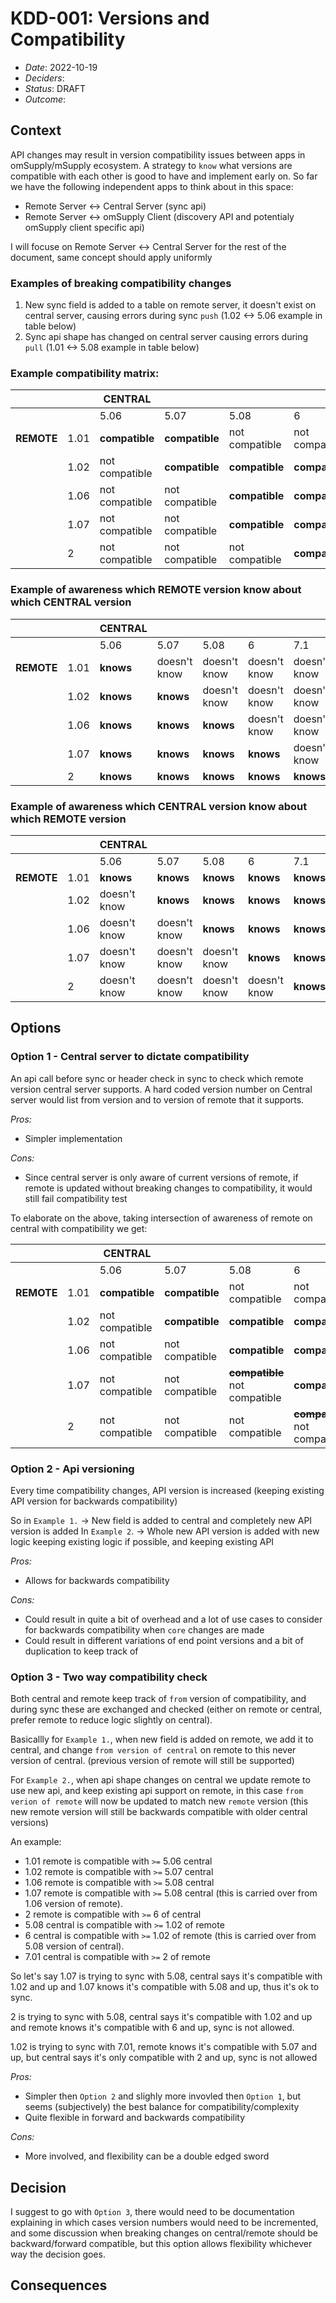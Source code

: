 # KDD-001: Versions and Compatibility

- *Date*: 2022-10-19
- *Deciders*:
- *Status*: DRAFT
- *Outcome*: 

## Context

API changes may result in version compatibility issues between apps in omSupply/mSupply ecosystem. A strategy to `know` what versions are compatible with each other is good to have and implement early on.
So far we have the following independent apps to think about in this space:
* Remote Server <-> Central Server (sync api)
* Remote Server <-> omSupply Client (discovery API and potentialy omSupply client specific api)

I will focuse on Remote Server <-> Central Server for the rest of the document, same concept should apply uniformly

###  Examples of breaking compatibility changes

1. New sync field is added to a table on remote server, it doesn't exist on central server, causing errors during sync `push` (1.02 <-> 5.06 example in table below)
2. Sync api shape has changed on central server causing errors during `pull` (1.01 <-> 5.08 example in table below)

### Example compatibility matrix:

|            |      | CENTRAL        |                |                |                |                |
|------------|------|----------------|----------------|----------------|----------------|----------------|
|            |      |      5.06      |      5.07      |      5.08      |        6       |       7.1      |
| **REMOTE** | 1.01 | **compatible** | **compatible** | not compatible | not compatible | not compatible |
|            | 1.02 | not compatible | **compatible** | **compatible** | **compatible** | not compatible |
|            | 1.06 | not compatible | not compatible | **compatible** | **compatible** | not compatible |
|            | 1.07 | not compatible | not compatible | **compatible** | **compatible** | not compatible |
|            |   2  | not compatible | not compatible | not compatible | **compatible** | **compatible** |


### Example of awareness which REMOTE version know about which CENTRAL version

|            |      | CENTRAL   |              |              |              |              |
|------------|------|-----------|--------------|--------------|--------------|--------------|
|            |      |    5.06   |     5.07     |     5.08     |       6      |      7.1     |
| **REMOTE** | 1.01 | **knows** | doesn't know | doesn't know | doesn't know | doesn't know |
|            | 1.02 | **knows** |   **knows**  | doesn't know | doesn't know | doesn't know |
|            | 1.06 | **knows** |   **knows**  |   **knows**  | doesn't know | doesn't know |
|            | 1.07 | **knows** |   **knows**  |   **knows**  |   **knows**  | doesn't know |
|            |   2  | **knows** |   **knows**  |   **knows**  |   **knows**  |   **knows**  |


### Example of awareness which CENTRAL version know about which REMOTE version

|            |      | CENTRAL      |              |              |              |           |
|------------|------|--------------|--------------|--------------|--------------|-----------|
|            |      |     5.06     |     5.07     |     5.08     |       6      |    7.1    |
| **REMOTE** | 1.01 |   **knows**  |   **knows**  |   **knows**  |   **knows**  | **knows** |
|            | 1.02 | doesn't know |   **knows**  |   **knows**  |   **knows**  | **knows** |
|            | 1.06 | doesn't know | doesn't know |   **knows**  |   **knows**  | **knows** |
|            | 1.07 | doesn't know | doesn't know | doesn't know |   **knows**  | **knows** |
|            |   2  | doesn't know | doesn't know | doesn't know | doesn't know | **knows** |


## Options

### Option 1 - Central server to dictate compatibility

An api call before sync or header check in sync to check which remote version central server supports. A hard coded version number on Central server would list from version and to version of remote that it supports.

*Pros:*
- Simpler implementation

*Cons:*
- Since central server is only aware of current versions of remote, if remote is updated without breaking changes to compatibility, it would still fail compatibility test

To elaborate on the above, taking intersection of awareness of remote on central with compatibility we get:

|            |      | CENTRAL        |                |                                   |                                   |                |
|------------|------|----------------|----------------|-----------------------------------|-----------------------------------|----------------|
|            |      | 5.06           | 5.07           | 5.08                              | 6                                 | 7.1            |
| **REMOTE** | 1.01 | **compatible** | **compatible** | not compatible                    | not compatible                    | not compatible |
|            | 1.02 | not compatible | **compatible** | **compatible**                    | **compatible**                    | not compatible |
|            | 1.06 | not compatible | not compatible | **compatible**                    | **compatible**                    | not compatible |
|            | 1.07 | not compatible | not compatible | ~~**compatible**~~ not compatible | **compatible**                    | not compatible |
|            | 2    | not compatible | not compatible | not compatible                    | ~~**compatible**~~ not compatible | **compatible** |



### Option 2 - Api versioning

Every time compatibility changes, API version is increased (keeping existing API version for backwards compatibility)

So in `Example 1.` -> New field is added to central and completely new API version is added 
In `Example 2`. -> Whole new API version is added with new logic keeping existing logic if possible, and keeping existing API

*Pros:*
- Allows for backwards compatibility

*Cons:*
- Could result in quite a bit of overhead and a lot of use cases to consider for backwards compatibility when `core` changes are made
- Could result in different variations of end point versions and a bit of duplication to keep track of

### Option 3 - Two way compatibility check

Both central and remote keep track of `from` version of compatibility, and during sync these are exchanged and checked (either on remote or central, prefer remote to reduce logic slightly on central).

Basicallly for `Example 1.`, when new field is added on remote, we add it to central, and change `from version of central` on remote to this never version of central. (previous version of remote will still be supported)

For `Example 2.`, when api shape changes on central we update remote to use new api, and keep existing api support on remote, in this case `from verion of remote` will now be updated to match new `remote` version (this new remote version will still be backwards compatible with older central versions)

An example:
* 1.01 remote is compatible with `>=` 5.06 central
* 1.02 remote is compatible with `>=` 5.07 central
* 1.06 remote is compatible with `>=` 5.08 central
* 1.07 remote is compatible with `>=` 5.08 central (this is carried over from 1.06 version of remote).
* 2 remote is compatible with `>=` 6 of central
* 5.08 central is compatible with `>=` 1.02 of remote
* 6 central is compatible with `>=` 1.02 of remote  (this is carried over from 5.08 version of central).
* 7.01 central is compatible with `>=` 2 of remote

So let's say 1.07 is trying to sync with 5.08, central says it's compatible with 1.02 and up and 1.07 knows it's compatible with 5.08 and up, thus it's ok to sync.

2 is trying to sync with 5.08, central says it's compatible with 1.02 and up and remote knows it's compatible with 6 and up, sync is not allowed.

1.02 is trying to sync with 7.01, remote knows it's compatible with 5.07 and up, but central says it's only compatible with 2 and up, sync is not allowed

*Pros:*
- Simpler then `Option 2` and slighly more invovled then `Option 1`, but seems (subjectively) the best balance for compatibility/complexity
- Quite flexible in forward and backwards compatibility

*Cons:*
- More involved, and flexibility can be a double edged sword

## Decision

I suggest to go with `Option 3`, there would need to be documentation explaining in which cases version numbers would need to be incremented, and some discussion when breaking changes on central/remote should be backward/forward compatible, but this option allows flexibility whichever way the decision goes.


## Consequences
